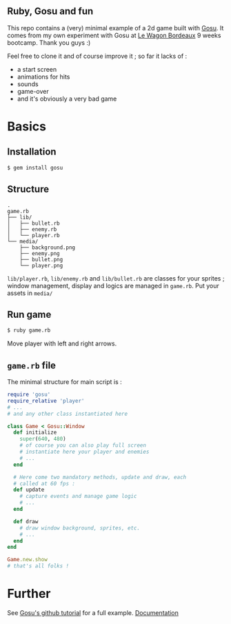 Ruby, Gosu and fun
------------------

This repo contains a (very) minimal example of a 2d game built with
[Gosu](https://www.libgosu.org/ruby.html).
It comes from my own experiment with Gosu at
[Le Wagon Bordeaux](https://www.lewagon.com/fr/bordeaux) 9 weeks bootcamp.
Thank you guys :)

Feel free to clone it and of course improve it ; so far it lacks of :

* a start screen
* animations for hits
* sounds
* game-over
* and it's obviously a very bad game

# Basics

## Installation

```bash
$ gem install gosu
```

## Structure
```
.
game.rb
├── lib/
│   ├── bullet.rb
│   ├── enemy.rb
│   └── player.rb
└── media/
    ├── background.png
    ├── enemy.png
    ├── bullet.png
    └── player.png
```

`lib/player.rb`, `lib/enemy.rb` and `lib/bullet.rb` are classes for your sprites ; window management, display and logics are managed in `game.rb`. Put your assets in `media/`

## Run game

```bash
$ ruby game.rb
```

Move player with left and right arrows.

## `game.rb` file

The minimal structure for main script is  :

```ruby
require 'gosu'
require_relative 'player'
# ...
# and any other class instantiated here

class Game < Gosu::Window
  def initialize
    super(640, 480)
    # of course you can also play full screen
    # instantiate here your player and enemies
    # ...
  end

  # Here come two mandatory methods, update and draw, each
  # called at 60 fps :
  def update
    # capture events and manage game logic
    # ...
  end

  def draw
    # draw window background, sprites, etc.
    # ...
  end
end

Game.new.show
# that's all folks !
```

# Further

See [Gosu's github tutorial](https://github.com/gosu/gosu/wiki/Ruby-Tutorial) for a full example.
[Documentation](http://www.rubydoc.info/github/gosu/gosu)
